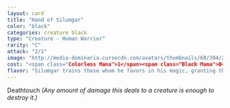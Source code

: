 ```yaml
---
layout: card
title: "Hand of Silumgar"
color: "black"
categories: creature black
type: "Creature - Human Warrior"
rarity: "C"
attack: "2/1"
image: "http://media-dominaria.cursecdn.com/avatars/thumbnails/68/394/200/283/635618472089323039.png"
cost: "<span class="Colorless Mana">1</span><span class="Black Mana">B</span>"
flavor: "Silumgar trains those whom he favors in his magic, granting them the ability to spread his disdain across the land."
---
```


Deathtouch <em>(Any amount of damage this deals to a creature is enough to destroy it.)</em>
